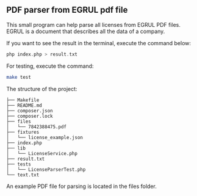 ## PDF parser from EGRUL pdf file

This small program can help parse all licenses from EGRUL PDF files. EGRUL is a document that describes all the data of a company.

If you want to see the result in the terminal, execute the command below:

```php
php index.php > result.txt
```

For testing, execute the command:

```bash
make test
```

The structure of the project:

```
├── Makefile
├── README.md
├── composer.json
├── composer.lock
├── files
│   └── 7842388475.pdf
├── fixtures
│   └── license_example.json
├── index.php
├── lib
│   └── LicenseService.php
├── result.txt
├── tests
│   └── LicenseParserTest.php
└── text.txt
```

An example PDF file for parsing is located in the files folder.
